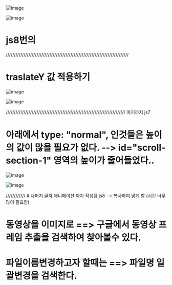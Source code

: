 
![image](https://github.com/understanding963852/app-clone1/assets/60366769/a1fe1cf8-0e12-451d-84a1-df4af5b232c5)


![image](https://github.com/understanding963852/app-clone1/assets/60366769/20a3c607-85bb-4d9d-a9a5-b2f931bf4c92)


# js8번의 

////////////////////////////////////////////////////////////////////////////


# traslateY 값 적용하기 
![image](https://github.com/understanding963852/app-clone1/assets/60366769/f54310c5-d671-4ba5-b825-dabd2e3f5ed0)

![image](https://github.com/understanding963852/app-clone1/assets/60366769/2151e01e-05b1-42a5-ba19-4e278ccaf6b0)


 ////////////////////////////////////////////////////////////////////////// 여기까지 js7
 # 아래에서 type: "normal", 인것들은 높이의 값이 많을 필요가 없다.   --> id="scroll-section-1" 영역의 높이가 줄어들었다..  
![image](https://github.com/understanding963852/app-clone1/assets/60366769/9af49924-5d50-4bd6-83c0-531f481d6bdd)

![image](https://github.com/understanding963852/app-clone1/assets/60366769/791d30c3-e001-467f-9fbb-5d5f6d127a14)

////////////  # 나머지 글자 애니메이션 까지 작성됨    js8  --> 복사하여 넣게 함 (시간 너무 많이 필요함)


# 동영상을 이미지로 ==>  구글에서  동영상 프레임 추출을 검색하여 찾아볼수 있다.

# 파일이름변경하고자 할때는 ==> 파일명 일괄변경을 검색한다.    



